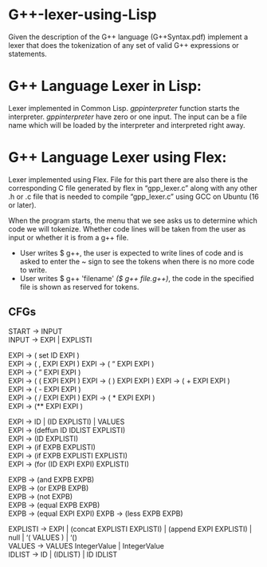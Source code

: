 # G++-lexer-using-Lisp
Given the description of the G++ language (G++Syntax.pdf) implement a lexer that does the tokenization of any set of valid G++ expressions or statements. 

# G++ Language Lexer in Lisp: 
Lexer implemented in Common Lisp. 
*gppinterpreter* function starts the interpreter. *gppinterpreter* have zero or one input. 
The input can be a file name which will be loaded by the interpreter and interpreted right away.

# G++ Language Lexer using Flex: 
Lexer implemented using Flex.
File for this part there are also there is the corresponding C file generated by flex in “gpp_lexer.c” along with any other .h or .c file that is needed to compile “gpp_lexer.c” using GCC on Ubuntu (16 or later).

When the program starts, the menu that we see asks us to determine which code we will tokenize.
Whether code lines will be taken from the user as input or whether it is from a g++ file.
- User writes $ g++, the user is expected to write lines of code and is asked to enter the ~ sign to see the tokens when there is no more code to write.
- User writes $ g++ 'filename' *($ g++ file.g++)*, the code in the specified file is shown as reserved for tokens.


## CFGs

 START -> INPUT  
  INPUT -> EXPI | EXPLISTI  
  
  EXPI -> ( set ID EXPI )  
  EXPI -> ( , EXPI EXPI ) 
  EXPI -> ( “ EXPI EXPI )  
  EXPI -> ( ” EXPI EXPI )  
  EXPI -> ( ( EXPI EXPI ) 
  EXPI -> ( ) EXPI EXPI ) 
  EXPI -> ( + EXPI EXPI )  
  EXPI -> ( - EXPI EXPI )  
  EXPI -> ( / EXPI EXPI ) 
  EXPI -> ( * EXPI EXPI )  
  EXPI -> (** EXPI EXPI ) 
  
  EXPI -> ID | (ID EXPLISTI) | VALUES  
  EXPI -> (deffun ID IDLIST EXPLISTI)  
  EXPI -> (ID EXPLISTI)  
  EXPI -> (if EXPB EXPLISTI)  
  EXPI -> (if EXPB EXPLISTI EXPLISTI)  
  EXPI -> (for (ID EXPI EXPI) EXPLISTI) 
  
  EXPB -> (and EXPB EXPB)  
  EXPB -> (or EXPB EXPB)  
  EXPB -> (not EXPB)  
  EXPB -> (equal EXPB EXPB)  
  EXPB -> (equal EXPI EXPI) 
  EXPB -> (less EXPB EXPB)  
  
  EXPLISTI -> EXPI | (concat EXPLISTI EXPLISTI) | (append EXPI EXPLISTI) | null | ‘( VALUES ) | ‘()  
  VALUES -> VALUES IntegerValue | IntegerValue  
  IDLIST -> ID | (IDLIST) | ID IDLIST 
 
